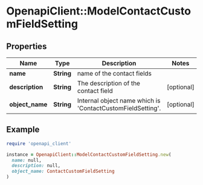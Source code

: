 # OpenapiClient::ModelContactCustomFieldSetting

## Properties

| Name | Type | Description | Notes |
| ---- | ---- | ----------- | ----- |
| **name** | **String** | name of the contact fields |  |
| **description** | **String** | The description of the contact field | [optional] |
| **object_name** | **String** | Internal object name which is &#39;ContactCustomFieldSetting&#39;. | [optional] |

## Example

```ruby
require 'openapi_client'

instance = OpenapiClient::ModelContactCustomFieldSetting.new(
  name: null,
  description: null,
  object_name: ContactCustomFieldSetting
)
```

